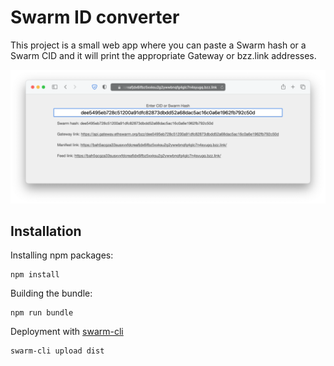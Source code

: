 # Swarm ID converter

This project is a small web app where you can paste a Swarm hash or a Swarm CID and it will print the appropriate Gateway or bzz.link addresses.

![Screenshot](screenshot.png)

## Installation

Installing npm packages:

```
npm install
```

Building the bundle:

```
npm run bundle
```

Deployment with [swarm-cli](https://github.com/ethersphere/swarm-cli)
```
swarm-cli upload dist
```


